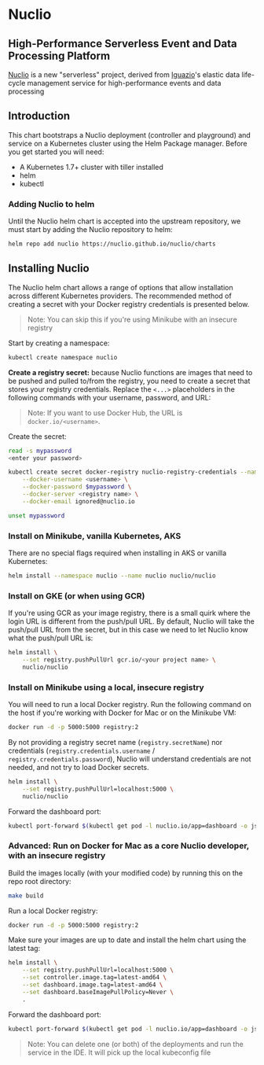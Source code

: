# Nuclio

##  High-Performance Serverless Event and Data Processing Platform

[Nuclio](https://nuclio.io) is a new "serverless" project, derived from [Iguazio](https://iguazio.com)'s elastic data life-cycle management service for high-performance events and data processing

## Introduction

This chart bootstraps a Nuclio deployment (controller and playground) and service on a Kubernetes cluster using the Helm Package manager. Before you get started you will need:

- A Kubernetes 1.7+ cluster with tiller installed
- helm 
- kubectl

### Adding Nuclio to helm
Until the Nuclio helm chart is accepted into the upstream repository, we must start by adding the Nuclio repository to helm:

```sh
helm repo add nuclio https://nuclio.github.io/nuclio/charts
```

## Installing Nuclio
The Nuclio helm chart allows a range of options that allow installation across different Kubernetes providers. The recommended method of creating a secret with your Docker registry credentials is presented below.

> Note: You can skip this if you're using Minikube with an insecure registry

Start by creating a namespace:
``` sh
kubectl create namespace nuclio
```

**Create a registry secret:** because Nuclio functions are images that need to be pushed and pulled to/from the registry, you need to create a secret that stores your registry credentials. Replace the `<...>` placeholders in the following commands with your username, password, and URL:
> Note: If you want to use Docker Hub, the URL is `docker.io/<username>`.

Create the secret:
``` sh
read -s mypassword
<enter your password>

kubectl create secret docker-registry nuclio-registry-credentials --namespace nuclio \
    --docker-username <username> \
    --docker-password $mypassword \
    --docker-server <registry name> \
    --docker-email ignored@nuclio.io

unset mypassword
```

### Install on Minikube, vanilla Kubernetes, AKS
There are no special flags required when installing in AKS or vanilla Kubernetes:

``` sh
helm install --namespace nuclio --name nuclio nuclio/nuclio
```

### Install on GKE (or when using GCR)
If you're using GCR as your image registry, there is a small quirk where the login URL is different from the push/pull URL. By default, Nuclio will take the push/pull URL from the secret, but in this case we need to let Nuclio know what the push/pull URL is:

``` sh
helm install \
	--set registry.pushPullUrl gcr.io/<your project name> \
	nuclio/nuclio
```

### Install on Minikube using a local, insecure registry

You will need to run a local Docker registry. Run the following command on the host if you're working with Docker for Mac or on the Minikube VM:
```sh
docker run -d -p 5000:5000 registry:2
```

By not providing a registry secret name (`registry.secretName`) nor credentials (`registry.credentials.username` / `registry.credentials.password`), Nuclio will understand credentials are not needed, and not try to load Docker secrets.

``` sh
helm install \
    --set registry.pushPullUrl=localhost:5000 \
	nuclio/nuclio
```

Forward the dashboard port:
```sh
kubectl port-forward $(kubectl get pod -l nuclio.io/app=dashboard -o jsonpath='{.items[0].metadata.name}') 8070:8070
```

### Advanced: Run on Docker for Mac as a core Nuclio developer, with an insecure registry

Build the images locally (with your modified code) by running this on the repo root directory:
```sh
make build
```

Run a local Docker registry:
```sh
docker run -d -p 5000:5000 registry:2
```

Make sure your images are up to date and install the helm chart using the latest tag:
```sh
helm install \
    --set registry.pushPullUrl=localhost:5000 \
	--set controller.image.tag=latest-amd64 \
	--set dashboard.image.tag=latest-amd64 \
	--set dashboard.baseImagePullPolicy=Never \
	.
```

Forward the dashboard port:
```sh
kubectl port-forward $(kubectl get pod -l nuclio.io/app=dashboard -o jsonpath='{.items[0].metadata.name}') 8070:8070
```

> Note: You can delete one (or both) of the deployments and run the service in the IDE. It will pick up the local kubeconfig file
